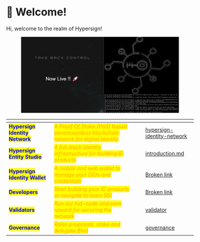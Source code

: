# 💬 Welcome!

&#x20;Hi, welcome to the realm of Hypersign!&#x20;



<figure><img src=".gitbook/assets/2022-09-28 22.55.35.jpg" alt=""><figcaption></figcaption></figure>

<table data-card-size="large" data-view="cards"><thead><tr><th></th><th></th><th></th><th data-hidden data-type="files"></th><th data-hidden data-card-target data-type="content-ref"></th></tr></thead><tbody><tr><td><mark style="color:blue;"><strong>Hypersign Identity  Network</strong></mark></td><td><em><mark style="color:orange;">A Proof Of Stake (PoS) based permissionless blockchain network for digital identity</mark></em></td><td></td><td></td><td><a href="hypersign-identity-network/">hypersign-identity-network</a></td></tr><tr><td><mark style="color:blue;"><strong>Hypersign Entity Studio</strong></mark></td><td><em><mark style="color:orange;">A full stack identity infrastructure for building ID products</mark> </em> </td><td></td><td></td><td><a href="entity-studio/introduction.md">introduction.md</a></td></tr><tr><td><mark style="color:blue;"><strong>Hypersign Identity Wallet</strong></mark></td><td><em><mark style="color:orange;">A mobile and web wallet to manage your DIDs and credentials</mark></em></td><td></td><td></td><td><a href="broken-reference">Broken link</a></td></tr><tr><td><mark style="color:blue;"><strong>Developers</strong></mark></td><td><em><mark style="color:orange;">Start building your ID products or navigate to learn SSI</mark></em></td><td></td><td></td><td><a href="broken-reference">Broken link</a></td></tr><tr><td><mark style="color:blue;"><strong>Validators</strong></mark></td><td><em><mark style="color:orange;">Run our hid-node and earn reward for securing the network</mark></em> </td><td></td><td></td><td><a href="hypersign-identity-network/validator/">validator</a></td></tr><tr><td><mark style="color:blue;"><strong>Governance</strong></mark></td><td><em><mark style="color:orange;">Raise proposals, stake and delegate $hid</mark></em></td><td></td><td></td><td><a href="hypersign-identity-network/governance/">governance</a></td></tr></tbody></table>



